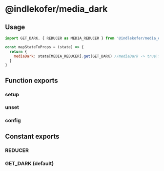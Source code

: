 # @indlekofer/media_dark

## Usage

```js
import GET_DARK, { REDUCER as MEDIA_REDUCER } from '@indlekofer/media_dark';

const mapStateToProps = (state) => {
  return {
    mediaDark: state[MEDIA_REDUCER].get(GET_DARK) //mediaDark -> true|false|null
  }
}

```

## Function exports

### setup

### unset

### config

## Constant exports

### REDUCER

### GET_DARK (default)
